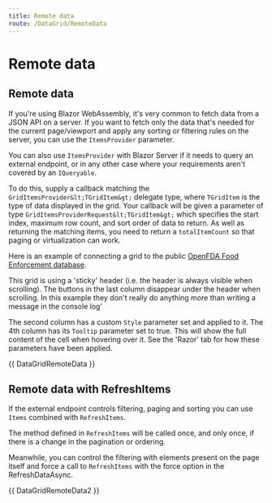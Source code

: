 ```yaml
---
title: Remote data
route: /DataGrid/RemoteData
---
```


# Remote data

## Remote data

If you're using Blazor WebAssembly, it's very common to fetch data from a JSON API on a server. If you want to
fetch only the data that's needed for the current page/viewport and apply any sorting or filtering rules on the
server, you can use the `ItemsProvider` parameter.

You can also use `ItemsProvider` with Blazor Server if it needs to query an external endpoint, or in any
other case where your requirements aren't covered by an `IQueryable`.

To do this, supply a callback matching the `GridItemsProvider&lt;TGridItem&gt;` delegate type, where `TGridItem`
is the type of data displayed in the grid. Your callback will be given a parameter of type `GridItemsProviderRequest&lt;TGridItem&gt;`
which specifies the start index, maximum row count, and sort order of data to return. As well as returning the matching items, you need
to return a `totalItemCount` so that paging or virtualization can work.

Here is an example of connecting a grid to the public [OpenFDA Food Enforcement database](https://open.fda.gov/apis/food/enforcement/).

This grid is using a 'sticky' header (i.e. the header is always visible when scrolling). The buttons in the last column disappear under the header when scrolling.
In this example they don't really do anything more than writing a message in the console log'

The second column has a custom `Style` parameter set and applied to it. The 4th column has its `Tooltip`
parameter set to true. This will show the full content of the cell when hovering over it. See the 'Razor' tab for how these
parameters have been applied.

{{ DataGridRemoteData }}

## Remote data with RefreshItems

If the external endpoint controls filtering, paging and sorting you can use `Items` combined with `RefreshItems`.

The method defined in `RefreshItems` will be called once, and only once, if there is a change in the pagination or ordering.

Meanwhile, you can control the filtering with elements present on the page itself and force a call to `RefreshItems` with the force option in the RefreshDataAsync.

{{ DataGridRemoteData2 }}
